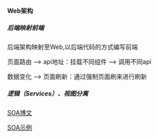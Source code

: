 #### Web架构



##### 后端映射前端

后端架构映射至Web,以后端代码的方式编写前端



页面路由 --> api地址：挂载不同组件 --> 调用不同api

数据变化 --> 页面刷新：通过强制页面刷来进行刷新



##### 逻辑（Services）、视图分离

[SOA博文](https://zhuanlan.zhihu.com/p/342999074)

[SOA示例](https://gitee.com/plightfield/react-soa-ex)